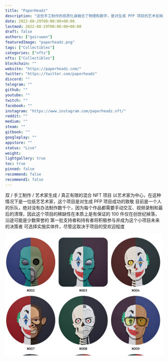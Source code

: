 ```yaml
---
title: "PaperHeadz"
description: "这些手工制作的纸质化身融合了物理和数字，是对生成 PFP 项目的艺术反映"
date: 2022-08-29T00:00:00+08:00
lastmod: 2022-08-29T00:00:00+08:00
draft: false
authors: ["guiruwen"]
featuredImage: "paperheadz.png"
tags: ["Collectibles"]
categories: ["nfts"]
nfts: ["Collectibles"]
blockchain: ""
website: "https://paperheadz.com/"
twitter: "https://twitter.com/paperheadz"
discord: ""
telegram: ""
github: ""
youtube: ""
twitch: ""
facebook: ""
instagram: "https://www.instagram.com/paperheadz.nft/"
reddit: ""
medium: ""
steam: ""
gitbook: ""
googleplay: ""
appstore: ""
status: "Live"
weight: 
lightgallery: true
toc: true
pinned: false
recommend: false
recommend1: false
---
```

双 / 手工制作 / 艺术家生成 / 真正有限的混合 NFT 项目
以艺术家为中心，在这种情况下是一位纸艺艺术家，这个项目是对生成 PFP 项目成功的致敬
目前是一个人的乐队，绝对没有办法制作数千个，因为每个作品都需要手动交互、视频录制和最后的清理，因此这个项目的稀缺性在本质上是有保证的
100 件仅在创世纪掉落，沿途可能是少数荣誉的
第一批支持者和持有者将积极参与并成为这个小项目未来的决策者
可选择实施实体件，尽管这取决于项目的受欢迎程度

![nft](01.png)